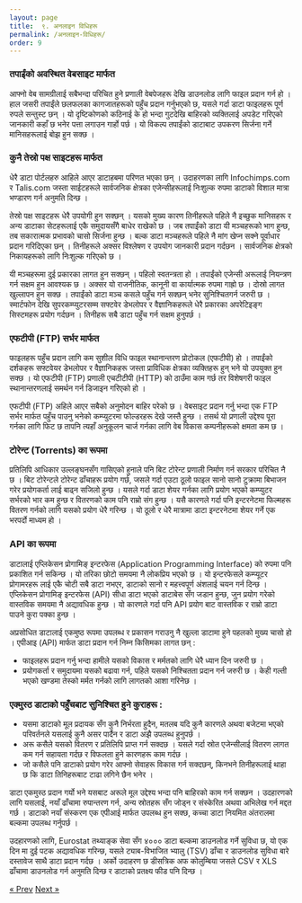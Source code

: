 ```yaml
---
layout: page
title:  ९. अनलाइन विधिहरू
permalink: /अनलाइन-विधिहरू/
order: 9
---
```


### तपाईंको अवस्थित वेबसाइट मार्फत
आफ्नो वेब सामग्रीलाई सबैभन्दा परिचित हुने प्रणाली वेबपेजहरू देखि डाउनलोड लागि फाइल प्रदान गर्न हो । हाल जसरी तपाईंले छलफलका कागजातहरूको पहुँच प्रदान गर्नुभएको छ, यसले गर्दा डाटा फाइलहरू पूर्ण रुपले सन्तुस्ट छन् । यो दृष्टिकोणको कठिनाई के हो भन्दा गुटदेखि बाहिरको व्यक्तिलाई अपडेट गरिएको जानकारी कहाँ छ भनेर पत्ता लगाउन गार्हो पर्छ । यो विकल्प तपाईंको डाटाबाट उपकरण सिर्जना गर्ने मानिसहरूलाई बोझ  हुन सक्छ ।

### कुनै तेस्रो पक्ष साइटहरू मार्फत
धेरै डाटा पोर्टलहरु आहिले आएर डाटाहबमा परिणत भएका छन् । उदाहरणका लागि Infochimps.com र Talis.com जस्ता साईटहरूले सार्वजनिक क्षेत्रका एजेन्सीहरूलाई निःशुल्क रुपमा डाटाको विशाल मात्रा भण्डारण गर्न अनुमति दिन्छ ।

तेस्रो पक्ष साइटहरू धेरै उपयोगी हुन सक्छन् । यसको मुख्य कारण तिनीहरूले पहिले नै इच्छुक मानिसहरू र अन्य डाटाका सेटहरूलाई एकै समुदायसँगै बाधेर राखेको छ । जब तपाईंको डाटा यी मञ्चहरूको भाग हुन्छ, तब सकारात्मक प्रभावको चासो सिर्जना हुन्छ । बल्क डाटा मञ्चहरूले पहिले नै मांग खेप्न सक्ने पूर्वाधार प्रदान गरिदिएका छन् । तिनीहरूले अक्सर विश्लेषण र उपयोग जानकारी प्रदान गर्दछन । सार्वजनिक क्षेत्रको निकायहरूको लागि निःशुल्क गरिएको छ ।

यी मञ्चहरूमा दुई प्रकारका लागत हुन सक्छन् । पहिलो स्वतन्त्रता हो । तपाईंको एजेन्सी अरूलाई नियन्त्रण गर्न सक्षम हुन आवश्यक छ । अक्सर यो राजनीतिक, कानूनी वा कार्यात्मक रुपमा गाह्रो छ । दोस्रो लागत खुल्लापन हुन सक्छ । तपाईंको डाटा मञ्च कसले पहुँच गर्न सक्छन् भनेर सुनिश्चितगर्न जरुरी छ । स्मार्टफोन देखि सुपरकम्प्युटरसम्म सफ्टवेर डेभलोपर र वैज्ञानिकहरूले धेरै प्रकारका अपरेटिइङ्ग सिस्टमहरू प्रयोग गर्दछन । तिनीहरू सबै डाटा पहुँच गर्न सक्षम हुनुपर्छ ।

### एफटीपी (FTP) सर्भर मार्फत
फाइलहरू पहुँच प्रदान लागि कम सुशील विधि फाइल स्थानान्तरण प्रोटोकल (एफटीपी) हो । तपाईंको दर्शकहरू सफ्टवेयर डेभलोपर र वैज्ञानिकहरू जस्ता प्राविधिक क्षेत्रका व्यक्तिहरू हुन् भने यो उपयुक्त हुन सक्छ । यो एफटीपी (FTP) प्रणाली एचटीटीपी (HTTP) को ठाउँमा काम गर्छ तर विशेषगरी फाइल स्थानान्तरणलाई समर्थन गर्न डिजाइन गरिएको हो ।

एफटीपी (FTP) अहिले आएर सबैको अनुमोदन बाहिर परेको छ । वेबसाइट प्रदान गर्नु भन्दा एक FTP सर्भर मार्फत पहुँच पाउनु भनेको कम्प्युटरमा फोल्डरहरू देखे जस्तै हुन्छ । तसर्थ यो प्रणाली उद्देश्य पूरा गर्नका लागि फिट छ तापनि त्यहाँ अनुकूलन चार्ज गर्नका लागि वेब विकास कम्पनीहरूको क्षमता कम छ ।


### टोरेन्ट (Torrents) का रूपमा
प्रतिलिपि आधिकार उल्लङ्घनसँग गासिएको हुनाले पनि बिट टोरेन्ट प्रणाली निर्माण गर्न सरकार परिचित नै छ । बिट टोरेन्टले टोरेन्ट ढाँचाहरू प्रयोग गर्छ, जसले गर्दा एउटा ठूलो फाइल सानो सानो टुक्रामा बिभाजन गरेर प्रयोगकर्ता लाई बाढ्न सजिलो हुन्छ । यसले गर्दा डाटा शेयर गर्नका लागि प्रयोग भएको कम्प्युटर सर्भरको भार कम हुन्छ र वितरणको काम पनि राम्रो संग हुन्छ । यसै कारणले गर्दा पनि इन्टरनेटमा फिल्महरू वितरण गर्नको लागि यसको प्रयोग धेरै गरिन्छ । यो ठूलो र धेरै मात्रामा डाटा इन्टरनेटमा शेयर गर्ने एक भरपर्दो माध्यम हो ।

### API का रूपमा
डाटालाई एप्लिकेसन प्रोगामिङ् इन्टरफेस (Application Programming Interface) को रुपमा पनि प्रकाशित गर्न सकिन्छ । यो तरिका छोटो समयमा नै लोकप्रिय भएको छ । यो इन्टरफेसले कम्प्यूटर प्रोगामरहरू लाई एकै चोटी सबै डाटा नभएर, डाटाको सानो र महत्त्वपूर्ण अंशलाई चयन गर्न दिन्छ । एप्लिकेसन प्रोगामिङ्  इन्टरफेस (API) सीधा डाटा भएको डाटाबेस सँग जडान हुन्छ, जुन प्रयोग गरेको वास्तविक समयमा नै अद्यावधिक हुन्छ । यो कारणले गर्दा पनि API प्रयोग बाट वास्तविक र राम्रो डाटा पाउने कुरा पक्का हुन्छ ।


अप्रसोधित डाटालाई एकमुष्ठ रूपमा उपलब्ध र प्रकासन गराउनु नै खुल्ला डाटामा हुने पहलको मुख्य चासो हो । एपीआइ (API) मार्फत डाटा प्रदान गर्न निम्न किसिमका लागत छन् :
- फाइलहरू प्रदान गर्नु भन्दा हामीले यसको विकास र मर्मतको लागि धेरै ध्यान दिन जरुरी छ ।
- प्रयोगकर्ता र समुदायमा यसको बढावा गर्न, पहिले यसको निश्चितता प्रदान गर्न जरुरी छ । केही  गल्ती  भएको खण्डमा तेस्को मर्मत गर्नको लागि लागतको आशा गरिनेछ ।

### एक्मुस्ठ डाटाको पहुँचबाट सुनिश्चित हुने कुराहरू :
- यसमा डाटाको मूल प्रदायक सँग कुनै निर्भरता हुदैन, मतलब यदि कुनै कारणले अथवा बजेटमा भएको परिवर्तनले यसलाई कुनै असर पार्दैन र डाटा अझै उपलब्ध हुनुपर्छ ।
- अरू कसैले यसको वितरण र प्रतिलिपि प्राप्त गर्न सक्दछ । यसले गर्दा स्रोत एजेन्सीलाई वितरण लागत कम गर्न सहायता गर्दछ र विफलता हुने कारणहरू काम गर्दछ ।
- जो कसैले पनि डाटाको प्रयोग गरेर आफ्नो सेवाहरू विकास गर्न सक्दछन्, किनभने तिनीहरूलाई  थाहा छ कि डाटा तिनिहरूबाट टाढा लगिने छैन भनेर ।

डाटा एकमुस्ठ प्रदान गर्यो भने यसबाट अरूले मूल उद्देश्य भन्दा पनि  बाहिरको काम गर्न सक्छन । उदहारणको लागि यसलाई, नयाँ ढाँचामा रुपान्तरण गर्न, अन्य स्रोतहरू सँग जोड्न र संस्केरित अथवा अभिलेख गर्न मद्दत गर्छ । डाटाको नयाँ संस्करण एक एपीआई मार्फत उपलब्ध हुन सक्छ, कच्चा डाटा नियमित अंतरालमा बल्कमा उपलब्ध गर्नुपर्छ ।

उदहारणको लागि, Eurostat तथ्याङ्क सेवा सँग ४००० डाटा बल्कमा डाउनलोड गर्ने सुविधा छ, यो एक दिन मा दुई पटक अद्यावधिक गरिन्छ, यसले ट्याब-विभाजित भ्यालु (TSV) ढाँचा र डाउनलोड सुविधा बारे दस्तावेज साथै डाटा प्रदान गर्दछ । अर्को उदाहरण छ डीसत्रिक अफ कोलुम्बिया जसले CSV र XLS ढाँचामा डाउनलोड गर्न अनुमति दिन्छ र डाटाको प्रतक्ष्य फीड पनि दिन्छ ।



<!-- Pagination -->
<div class="pagination">
  <a class="pagination-item older" href="{{ site.baseurl }}/डाटालाई-प्राविधिक-रुपमा-उपलब्ध-तथा-खुल्ला-कसरी-बनाउने">&laquo; Prev</a>
  <a class="pagination-item newer" href="{{ site.baseurl }}/डाटालाई-पत्ता-लगाउन-सजिलो-बनाउनुहोस्">Next &raquo;</a>
</div>
